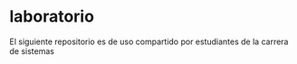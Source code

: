 # laboratorio
El siguiente repositorio es de uso compartido por estudiantes de la carrera de sistemas
